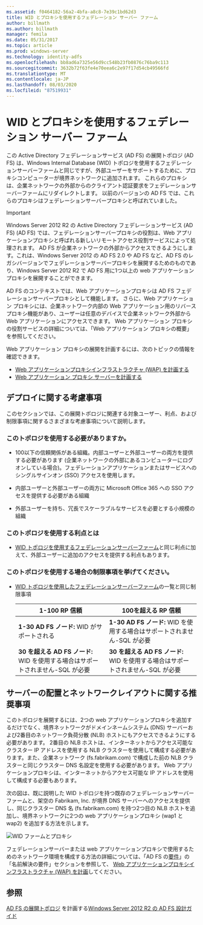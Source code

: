 ```yaml
---
ms.assetid: f0464182-56a2-4bfa-a8c8-7e39c1bd62d3
title: WID とプロキシを使用するフェデレーション サーバー ファーム
author: billmath
ms.author: billmath
manager: femila
ms.date: 05/31/2017
ms.topic: article
ms.prod: windows-server
ms.technology: identity-adfs
ms.openlocfilehash: bb8ad6a7325e56d9cc548b23fb0876c76ba9c113
ms.sourcegitcommit: 3632b72f63fe4e70eea6c2e97f17d54cb49566fd
ms.translationtype: MT
ms.contentlocale: ja-JP
ms.lasthandoff: 08/03/2020
ms.locfileid: "87519931"
---
```

# <a name="federation-server-farm-using-wid-and-proxies"></a>WID とプロキシを使用するフェデレーション サーバー ファーム

この Active Directory フェデレーションサービス (AD FS) の展開トポロジ (AD FS) は、Windows Internal Database (WID) トポロジを使用するフェデレーションサーバーファームと同じですが、外部ユーザーをサポートするために、プロキシコンピューターが境界ネットワークに追加されます。 これらのプロキシは、企業ネットワークの外部からのクライアント認証要求をフェデレーションサーバーファームにリダイレクトします。 以前のバージョンの AD FS では、これらのプロキシはフェデレーションサーバープロキシと呼ばれていました。

> [!IMPORTANT]
> Windows Server 2012 R2 の Active Directory フェデレーションサービス (AD FS) (AD FS) では、フェデレーションサーバープロキシの役割は、Web アプリケーションプロキシと呼ばれる新しいリモートアクセス役割サービスによって処理されます。 AD FS が企業ネットワークの外部からアクセスできるようにします。これは、Windows Server 2012 の AD FS 2.0 や AD FS など、AD FS のレガシバージョンでフェデレーションサーバープロキシを展開するためのものであり、Windows Server 2012 R2 で AD FS 用に1つ以上の web アプリケーションプロキシを展開することができます。
>
> AD FS のコンテキストでは、Web アプリケーションプロキシは AD FS フェデレーションサーバープロキシとして機能します。 さらに、Web アプリケーション プロキシには、企業ネットワーク内部の Web アプリケーション用のリバース プロキシ機能があり、ユーザーは任意のデバイスで企業ネットワーク外部から Web アプリケーションにアクセスできます。 Web アプリケーション プロキシの役割サービスの詳細については、「Web アプリケーション プロキシの概要」を参照してください。
>
> Web アプリケーション プロキシの展開を計画するには、次のトピックの情報を確認できます。
>
> - [Web アプリケーションプロキシインフラストラクチャ (WAP) を計画する](/previous-versions/orphan-topics/ws.11/dn383648(v=ws.11))
> - [Web アプリケーション プロキシ サーバーを計画する](/previous-versions/orphan-topics/ws.11/dn383647(v=ws.11))

## <a name="deployment-considerations"></a>デプロイに関する考慮事項
このセクションでは、この展開トポロジに関連する対象ユーザー、利点、および制限事項に関するさまざまな考慮事項について説明します。

### <a name="who-should-use-this-topology"></a>このトポロジを使用する必要がありますか。

- 100以下の信頼関係がある組織。内部ユーザーと外部ユーザーの両方を提供する必要があります (企業ネットワークの外部にあるコンピューターにログオンしている場合)。フェデレーションアプリケーションまたはサービスへのシングルサインオン (SSO) アクセスを使用します。

- 内部ユーザーと外部ユーザーの両方に Microsoft Office 365 への SSO アクセスを提供する必要がある組織

- 外部ユーザーを持ち、冗長でスケーラブルなサービスを必要とする小規模の組織

### <a name="what-are-the-benefits-of-using-this-topology"></a>このトポロジを使用する利点とは

- [WID トポロジを使用するフェデレーションサーバーファーム](Federation-Server-Farm-Using-WID.md)と同じ利点に加えて、外部ユーザーに追加のアクセスを提供する利点もあります。

### <a name="what-are-the-limitations-of-using-this-topology"></a>このトポロジを使用する場合の制限事項を挙げてください。

- [WID トポロジを使用したフェデレーションサーバーファーム](Federation-Server-Farm-Using-WID.md)の一覧と同じ制限事項

    | 1-100 RP 信頼 | 100を超える RP 信頼 |
    |--|--|
    | **1-30 AD FS ノード:** WID がサポートされる | **1-30 AD FS ノード:** WID を使用する場合はサポートされません-SQL が必要 |
    | **30 を超える AD FS ノード:** WID を使用する場合はサポートされません-SQL が必要 | **30 を超える AD FS ノード:** WID を使用する場合はサポートされません-SQL が必要 |

## <a name="server-placement-and-network-layout-recommendations"></a>サーバーの配置とネットワークレイアウトに関する推奨事項
このトポロジを展開するには、2つの web アプリケーションプロキシを追加するだけでなく、境界ネットワークがドメインネームシステム (DNS) サーバーおよび2番目のネットワーク負荷分散 (NLB) ホストにもアクセスできるようにする必要があります。 2番目の NLB ホストは、インターネットからアクセス可能なクラスター IP アドレスを使用する NLB クラスターを使用して構成する必要があります。また、企業ネットワーク (fs.fabrikam.com) で構成した前の NLB クラスターと同じクラスター DNS 名設定を使用する必要があります。 Web アプリケーションプロキシは、インターネットからアクセス可能な IP アドレスを使用して構成する必要もあります。

次の図は、既に説明した WID トポロジを持つ既存のフェデレーションサーバーファームと、架空の Fabrikam, Inc. が境界 DNS サーバーへのアクセスを提供し、同じクラスター DNS 名 (fs.fabrikam.com) を持つ2つ目の NLB ホストを追加し、境界ネットワークに2つの web アプリケーションプロキシ (wap1 と wap2) を追加する方法を示します。

![WID ファームとプロキシ](media/WIDFarmADFSBlue.gif)

フェデレーションサーバーまたは web アプリケーションプロキシで使用するためのネットワーク環境を構成する方法の詳細については、「AD FS の[要件](AD-FS-Requirements.md)」の「名前解決の要件」セクションを参照して、 [Web アプリケーションプロキシインフラストラクチャ (WAP) を計画](/previous-versions/orphan-topics/ws.11/dn383648(v=ws.11))してください。

## <a name="see-also"></a>参照
[AD FS の展開トポロジ](Plan-Your-AD-FS-Deployment-Topology.md) 
 を計画する[Windows Server 2012 R2 の AD FS 設計ガイド](AD-FS-Design-Guide-in-Windows-Server-2012-R2.md)

